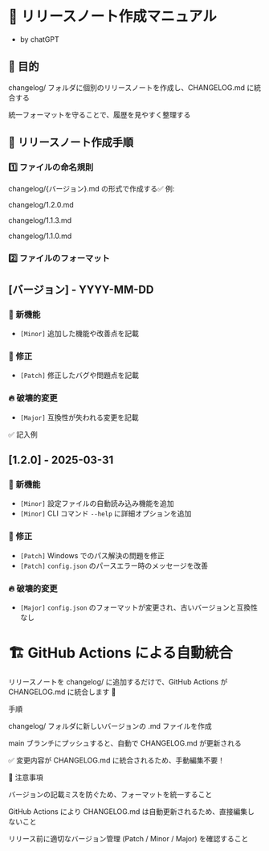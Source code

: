 # 📖 リリースノート作成マニュアル

- by chatGPT

## 🎯 目的

changelog/ フォルダに個別のリリースノートを作成し、CHANGELOG.md に統合する

統一フォーマットを守ることで、履歴を見やすく整理する

## 📝 リリースノート作成手順

### 1️⃣ ファイルの命名規則

changelog/{バージョン}.md の形式で作成する✅ 例:

changelog/1.2.0.md

changelog/1.1.3.md

changelog/1.1.0.md

### 2️⃣ ファイルのフォーマット

## [バージョン] - YYYY-MM-DD

### 🚀 新機能

- `[Minor]` 追加した機能や改善点を記載

### 🐛 修正

- `[Patch]` 修正したバグや問題点を記載

### 🔥 破壊的変更

- `[Major]` 互換性が失われる変更を記載

✅ 記入例

## [1.2.0] - 2025-03-31

### 🚀 新機能

- `[Minor]` 設定ファイルの自動読み込み機能を追加
- `[Minor]` CLI コマンド `--help` に詳細オプションを追加

### 🐛 修正

- `[Patch]` Windows でのパス解決の問題を修正
- `[Patch]` `config.json` のパースエラー時のメッセージを改善

### 🔥 破壊的変更

- `[Major]` `config.json` のフォーマットが変更され、古いバージョンと互換性なし

# 🏗 GitHub Actions による自動統合

リリースノートを changelog/ に追加するだけで、GitHub Actions が CHANGELOG.md に統合します 🚀

手順

changelog/ フォルダに新しいバージョンの .md ファイルを作成

main ブランチにプッシュすると、自動で CHANGELOG.md が更新される

✅ 変更内容が CHANGELOG.md に統合されるため、手動編集不要！

📌 注意事項

バージョンの記載ミスを防ぐため、フォーマットを統一すること

GitHub Actions により CHANGELOG.md は自動更新されるため、直接編集しないこと

リリース前に適切なバージョン管理 (Patch / Minor / Major) を確認すること
